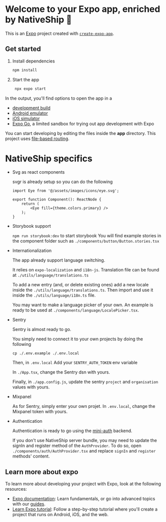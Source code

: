 # Welcome to your Expo app, enriched by NativeShip 👋

This is an [Expo](https://expo.dev) project created with [`create-expo-app`](https://www.npmjs.com/package/create-expo-app).

## Get started

1. Install dependencies

   ```bash
   npm install
   ```

2. Start the app

   ```bash
    npx expo start
   ```

In the output, you'll find options to open the app in a

- [development build](https://docs.expo.dev/develop/development-builds/introduction/)
- [Android emulator](https://docs.expo.dev/workflow/android-studio-emulator/)
- [iOS simulator](https://docs.expo.dev/workflow/ios-simulator/)
- [Expo Go](https://expo.dev/go), a limited sandbox for trying out app development with Expo

You can start developing by editing the files inside the **app** directory. This project uses [file-based routing](https://docs.expo.dev/router/introduction).

# NativeShip specifics

- Svg as react components 

    svgr is already setup so you can do the following

    ```tsx
    import Eye from '@/assets/images/icons/eye.svg';
        
    export function Component(): ReactNode {
        return (
            <Eye fill={theme.colors.primary} />
        );
    }
    ```

- Storybook support

    `npm run storybook:dev` to start storybook
    You will find example stories in the component folder such as `./components/button/Button.stories.tsx`

- Internationalization 

    The app already support language switching. 

    It relies on `expo-localization` and `i18n-js`.
    Translation file can be found at `./utils/language/translations.ts`
    
    To add a new entry (and, or delete existing ones) add a new locale inside the `./utils/language/translations.ts`. Then 
    import and use it inside the `./utils/language/i18n.ts` file. 

    You may want to make a language picker of your own. An example is ready to be used at `./components/language/LocalePicker.tsx`.

- Sentry
    
    Sentry is almost ready to go. 

    You simply need to connect it to your own projects by doing the following

    `cp ./.env.example ./.env.local`
    
    Then, in `.env.local`
    Add your `SENTRY_AUTH_TOKEN` env variable 

    In `./App.tsx`, change the Sentry dsn with yours.

    Finally, in `./app.config.js`, update the sentry `project` and `organisation` values with yours.

- Mixpanel

    As for Sentry, simply enter your own projet.
    In `.env.local`, change the Mixpanel token with yours.

- Authentication

    Authentication is ready to go using the <a href="https://github.com/Chayuan/mini-auth">mini-auth</a> backend. 

    If you don't use NativeShip server bundle, you may need to update the signIn and register method of the `AuthProvider`.
    To do so, open `./components/auth/AuthProvider.tsx` and replace `signIn` and `register` methods' content.
     

## Learn more about expo

To learn more about developing your project with Expo, look at the following resources:

- [Expo documentation](https://docs.expo.dev/): Learn fundamentals, or go into advanced topics with our [guides](https://docs.expo.dev/guides).
- [Learn Expo tutorial](https://docs.expo.dev/tutorial/introduction/): Follow a step-by-step tutorial where you'll create a project that runs on Android, iOS, and the web.


